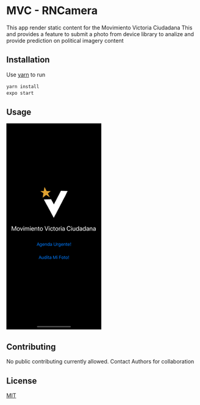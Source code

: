 # MVC - RNCamera

This app render static content for the Movimiento Victoria Ciudadana
This and provides a feature to submit a photo from device library to analize and provide prediction on political imagery content

## Installation

Use [yarn](https://classic.yarnpkg.com/en/docs/install/) to run

```bash
yarn install
expo start
```

## Usage

![MVC APP](https://raw.githubusercontent.com/xcruzz/mvc/mvc_ImageRecognition/rncamera/assets/screenShot.png)

## Contributing

No public contributing currently allowed. Contact Authors for collaboration

## License

[MIT](https://choosealicense.com/licenses/mit/)
